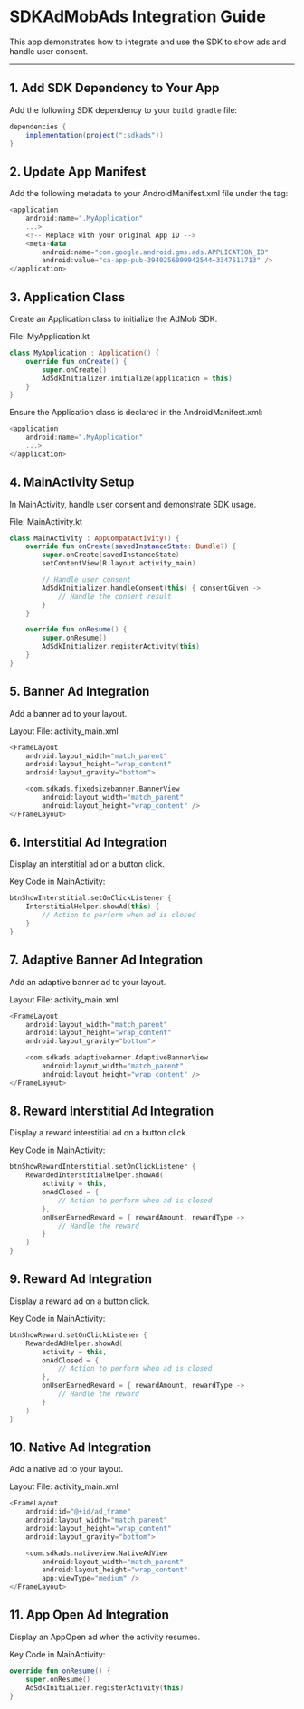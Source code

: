 # SDKAdMobAds Integration Guide

This app demonstrates how to integrate and use the SDK to show ads and handle user consent.

---

## 1. Add SDK Dependency to Your App

Add the following SDK dependency to your `build.gradle` file:

```groovy
dependencies {
    implementation(project(":sdkads"))
}
```

## 2. Update App Manifest
Add the following metadata to your AndroidManifest.xml file under the <application> tag:

```kotlin
<application
    android:name=".MyApplication"
    ...>
    <!-- Replace with your original App ID -->
    <meta-data
        android:name="com.google.android.gms.ads.APPLICATION_ID"
        android:value="ca-app-pub-3940256099942544~3347511713" />
</application>
```

## 3. Application Class
Create an Application class to initialize the AdMob SDK.

File: MyApplication.kt
```kotlin
class MyApplication : Application() {
    override fun onCreate() {
        super.onCreate()
        AdSdkInitializer.initialize(application = this)
    }
}

```
Ensure the Application class is declared in the AndroidManifest.xml:
```kotlin
<application
    android:name=".MyApplication"
    ...>
</application>
```

## 4. MainActivity Setup
In MainActivity, handle user consent and demonstrate SDK usage.

File: MainActivity.kt
```kotlin
class MainActivity : AppCompatActivity() {
    override fun onCreate(savedInstanceState: Bundle?) {
        super.onCreate(savedInstanceState)
        setContentView(R.layout.activity_main)

        // Handle user consent
        AdSdkInitializer.handleConsent(this) { consentGiven ->
            // Handle the consent result
        }
    }

    override fun onResume() {
        super.onResume()
        AdSdkInitializer.registerActivity(this)
    }
}
```

## 5. Banner Ad Integration
Add a banner ad to your layout.

Layout File: activity_main.xml
```kotlin
<FrameLayout
    android:layout_width="match_parent"
    android:layout_height="wrap_content"
    android:layout_gravity="bottom">

    <com.sdkads.fixedsizebanner.BannerView
        android:layout_width="match_parent"
        android:layout_height="wrap_content" />
</FrameLayout>
```

## 6. Interstitial Ad Integration
Display an interstitial ad on a button click.

Key Code in MainActivity:
```kotlin
btnShowInterstitial.setOnClickListener {
    InterstitialHelper.showAd(this) {
        // Action to perform when ad is closed
    }
}
```

## 7. Adaptive Banner Ad Integration
Add an adaptive banner ad to your layout.

Layout File: activity_main.xml
```kotlin
<FrameLayout
    android:layout_width="match_parent"
    android:layout_height="wrap_content"
    android:layout_gravity="bottom">

    <com.sdkads.adaptivebanner.AdaptiveBannerView
        android:layout_width="match_parent"
        android:layout_height="wrap_content" />
</FrameLayout>
```

## 8. Reward Interstitial Ad Integration
Display a reward interstitial ad on a button click.

Key Code in MainActivity:
```kotlin
btnShowRewardInterstitial.setOnClickListener {
    RewardedInterstitialHelper.showAd(
        activity = this,
        onAdClosed = {
            // Action to perform when ad is closed
        },
        onUserEarnedReward = { rewardAmount, rewardType ->
            // Handle the reward
        }
    )
}
```

## 9. Reward Ad Integration
Display a reward ad on a button click.

Key Code in MainActivity:
```kotlin
btnShowReward.setOnClickListener {
    RewardedAdHelper.showAd(
        activity = this,
        onAdClosed = {
            // Action to perform when ad is closed
        },
        onUserEarnedReward = { rewardAmount, rewardType ->
            // Handle the reward
        }
    )
}
```

## 10. Native Ad Integration
Add a native ad to your layout.

Layout File: activity_main.xml
```kotlin
<FrameLayout
    android:id="@+id/ad_frame"
    android:layout_width="match_parent"
    android:layout_height="wrap_content"
    android:layout_gravity="bottom">

    <com.sdkads.nativeview.NativeAdView
        android:layout_width="match_parent"
        android:layout_height="wrap_content"
        app:viewType="medium" />
</FrameLayout>
```

## 11. App Open Ad Integration
Display an AppOpen ad when the activity resumes.

Key Code in MainActivity:
```kotlin
override fun onResume() {
    super.onResume()
    AdSdkInitializer.registerActivity(this)
}
```